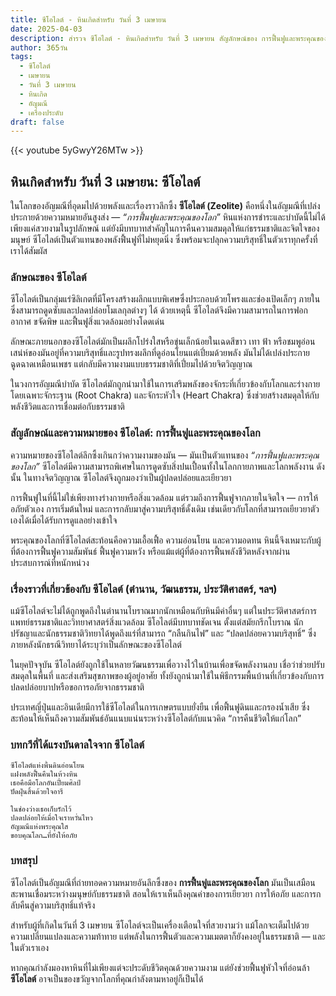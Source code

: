```yaml
---
title: ซีโอไลต์ - หินเกิดสำหรับ วันที่ 3 เมษายน
date: 2025-04-03
description: สำรวจ ซีโอไลต์ - หินเกิดสำหรับ วันที่ 3 เมษายน สัญลักษณ์ของ การฟื้นฟูและพระคุณของโลก มาเรียนรู้ความหมายลึกซึ้งของหินพิเศษนี้
author: 365วัน
tags:
  - ซีโอไลต์
  - เมษายน
  - วันที่ 3 เมษายน
  - หินเกิด
  - อัญมณี
  - เครื่องประดับ
draft: false
---
```


{{< youtube 5yGwyY26MTw >}}

## หินเกิดสำหรับ วันที่ 3 เมษายน: ซีโอไลต์

ในโลกของอัญมณีที่อุดมไปด้วยพลังและเรื่องราวลึกซึ้ง **ซีโอไลต์ (Zeolite)** คือหนึ่งในอัญมณีที่เปล่งประกายด้วยความหมายอันสูงส่ง — _“การฟื้นฟูและพระคุณของโลก”_ หินแห่งการชำระและบำบัดนี้ไม่ได้เพียงแค่สวยงามในรูปลักษณ์ แต่ยังมีบทบาทสำคัญในการคืนความสมดุลให้แก่ธรรมชาติและจิตใจของมนุษย์ ซีโอไลต์เป็นตัวแทนของพลังฟื้นฟูที่ไม่หยุดนิ่ง ซึ่งพร้อมจะปลุกความบริสุทธิ์ในตัวเราทุกครั้งที่เราได้สัมผัส

### ลักษณะของ ซีโอไลต์

ซีโอไลต์เป็นกลุ่มแร่ซิลิเกตที่มีโครงสร้างผลึกแบบพิเศษซึ่งประกอบด้วยโพรงและช่องเปิดเล็กๆ ภายใน ซึ่งสามารถดูดซับและปลดปล่อยโมเลกุลต่างๆ ได้ ด้วยเหตุนี้ ซีโอไลต์จึงมีความสามารถในการฟอกอากาศ ขจัดพิษ และฟื้นฟูสิ่งแวดล้อมอย่างโดดเด่น

ลักษณะภายนอกของซีโอไลต์มักเป็นผลึกโปร่งใสหรือขุ่นเล็กน้อยในเฉดสีขาว เทา ฟ้า หรือชมพูอ่อน เสน่ห์ของมันอยู่ที่ความบริสุทธิ์และรูปทรงผลึกที่ดูอ่อนโยนแต่เปี่ยมด้วยพลัง มันไม่ได้เปล่งประกายฉูดฉาดเหมือนเพชร แต่กลับมีความงามแบบธรรมชาติที่เปี่ยมไปด้วยจิตวิญญาณ

ในวงการอัญมณีบำบัด ซีโอไลต์มักถูกนำมาใช้ในการเสริมพลังของจักระที่เกี่ยวข้องกับโลกและร่างกาย โดยเฉพาะจักระฐาน (Root Chakra) และจักระหัวใจ (Heart Chakra) ซึ่งช่วยสร้างสมดุลให้กับพลังชีวิตและการเชื่อมต่อกับธรรมชาติ

### สัญลักษณ์และความหมายของ ซีโอไลต์: การฟื้นฟูและพระคุณของโลก

ความหมายของซีโอไลต์ลึกซึ้งเกินกว่าความงามของมัน — มันเป็นตัวแทนของ _“การฟื้นฟูและพระคุณของโลก”_ ซีโอไลต์มีความสามารถพิเศษในการดูดซับสิ่งปนเปื้อนทั้งในโลกกายภาพและโลกพลังงาน ดังนั้น ในทางจิตวิญญาณ ซีโอไลต์จึงถูกมองว่าเป็นผู้ปลดปล่อยและเยียวยา

การฟื้นฟูในที่นี้ไม่ใช่เพียงทางร่างกายหรือสิ่งแวดล้อม แต่รวมถึงการฟื้นฟูจากภายในจิตใจ — การให้อภัยตัวเอง การเริ่มต้นใหม่ และการกลับมาสู่ความบริสุทธิ์ดั้งเดิม เช่นเดียวกับโลกที่สามารถเยียวยาตัวเองได้เมื่อได้รับการดูแลอย่างเข้าใจ

พระคุณของโลกที่ซีโอไลต์สะท้อนคือความเอื้อเฟื้อ ความอ่อนโยน และความอดทน หินนี้จึงเหมาะกับผู้ที่ต้องการฟื้นฟูความสัมพันธ์ ฟื้นฟูความหวัง หรือแม้แต่ผู้ที่ต้องการฟื้นพลังชีวิตหลังจากผ่านประสบการณ์ที่หนักหน่วง

### เรื่องราวที่เกี่ยวข้องกับ ซีโอไลต์ (ตำนาน, วัฒนธรรม, ประวัติศาสตร์, ฯลฯ)

แม้ซีโอไลต์จะไม่ได้ถูกพูดถึงในตำนานโบราณมากนักเหมือนกับหินมีค่าอื่นๆ แต่ในประวัติศาสตร์การแพทย์ธรรมชาติและวิทยาศาสตร์สิ่งแวดล้อม ซีโอไลต์มีบทบาทชัดเจน ตั้งแต่สมัยกรีกโบราณ นักปรัชญาและนักธรรมชาติวิทยาได้พูดถึงแร่ที่สามารถ “กลืนกินไฟ” และ “ปลดปล่อยความบริสุทธิ์” ซึ่งภายหลังนักธรณีวิทยาได้ระบุว่าเป็นลักษณะของซีโอไลต์

ในยุคปัจจุบัน ซีโอไลต์ยังถูกใช้ในหลายวัฒนธรรมเพื่อวางไว้ในบ้านเพื่อขจัดพลังงานลบ เชื่อว่าช่วยปรับสมดุลในพื้นที่ และส่งเสริมสุขภาพของผู้อยู่อาศัย ทั้งยังถูกนำมาใช้ในพิธีกรรมพื้นบ้านที่เกี่ยวข้องกับการปลดปล่อยบาปหรือขอการอภัยจากธรรมชาติ

ประเทศญี่ปุ่นและอินเดียมีการใช้ซีโอไลต์ในการเกษตรแบบยั่งยืน เพื่อฟื้นฟูดินและกรองน้ำเสีย ซึ่งสะท้อนให้เห็นถึงความสัมพันธ์อันแนบแน่นระหว่างซีโอไลต์กับแนวคิด “การคืนชีวิตให้แก่โลก”

### บทกวีที่ได้แรงบันดาลใจจาก ซีโอไลต์

```
ซีโอไลต์แห่งพื้นดินอ่อนโยน  
แฝงพลังฟื้นคืนในห้วงหิน  
เธอคือมือโลกอันเปี่ยมศิลป์  
ปัดฝุ่นสิ้นด้วยใจอารี

ในช่องว่างเธอเก็บรักไว้  
ปลดปล่อยให้เมื่อใจเราหวั่นไหว  
อัญมณีแห่งพระคุณใส  
ขอบคุณโลก…ที่ยังให้อภัย
```

### บทสรุป

ซีโอไลต์เป็นอัญมณีที่ถ่ายทอดความหมายอันลึกซึ้งของ **การฟื้นฟูและพระคุณของโลก** มันเป็นเสมือนสะพานเชื่อมระหว่างมนุษย์กับธรรมชาติ สอนให้เราเห็นถึงคุณค่าของการเยียวยา การให้อภัย และการกลับคืนสู่ความบริสุทธิ์แท้จริง

สำหรับผู้ที่เกิดในวันที่ 3 เมษายน ซีโอไลต์จะเป็นเครื่องเตือนใจที่สวยงามว่า แม้โลกจะเต็มไปด้วยความเปลี่ยนแปลงและความท้าทาย แต่พลังในการฟื้นตัวและความเมตตาก็ยังคงอยู่ในธรรมชาติ — และในตัวเราเอง

หากคุณกำลังมองหาหินที่ไม่เพียงแต่จะประดับชีวิตคุณด้วยความงาม แต่ยังช่วยฟื้นฟูหัวใจที่อ่อนล้า **ซีโอไลต์** อาจเป็นของขวัญจากโลกที่คุณกำลังตามหาอยู่ก็เป็นได้